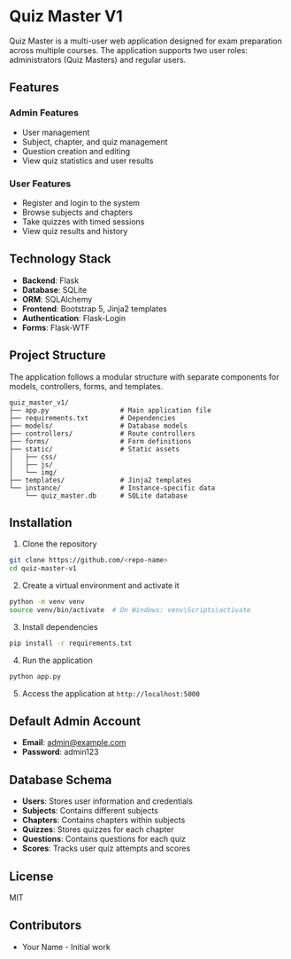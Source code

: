 # Quiz Master V1

Quiz Master is a multi-user web application designed for exam preparation across multiple courses. The application supports two user roles: administrators (Quiz Masters) and regular users.

## Features

### Admin Features
- User management
- Subject, chapter, and quiz management
- Question creation and editing
- View quiz statistics and user results

### User Features
- Register and login to the system
- Browse subjects and chapters
- Take quizzes with timed sessions
- View quiz results and history

## Technology Stack

- **Backend**: Flask
- **Database**: SQLite
- **ORM**: SQLAlchemy
- **Frontend**: Bootstrap 5, Jinja2 templates
- **Authentication**: Flask-Login
- **Forms**: Flask-WTF

## Project Structure

The application follows a modular structure with separate components for models, controllers, forms, and templates.

```
quiz_master_v1/
├── app.py                  # Main application file
├── requirements.txt        # Dependencies
├── models/                 # Database models
├── controllers/            # Route controllers
├── forms/                  # Form definitions
├── static/                 # Static assets
│   ├── css/
│   ├── js/
│   └── img/
├── templates/              # Jinja2 templates
└── instance/               # Instance-specific data
    └── quiz_master.db      # SQLite database
```

## Installation

1. Clone the repository
```bash
git clone https://github.com/<repo-name>
cd quiz-master-v1
```

2. Create a virtual environment and activate it
```bash
python -m venv venv
source venv/bin/activate  # On Windows: venv\Scripts\activate
```

3. Install dependencies
```bash
pip install -r requirements.txt
```

4. Run the application
```bash
python app.py
```

5. Access the application at `http://localhost:5000`

## Default Admin Account

- **Email**: admin@example.com
- **Password**: admin123

## Database Schema

- **Users**: Stores user information and credentials
- **Subjects**: Contains different subjects
- **Chapters**: Contains chapters within subjects
- **Quizzes**: Stores quizzes for each chapter
- **Questions**: Contains questions for each quiz
- **Scores**: Tracks user quiz attempts and scores

## License

MIT

## Contributors

- Your Name - Initial work 